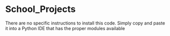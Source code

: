 # School_Projects
There are no specific instructions to install this code. Simply copy and paste it into a Python IDE that has the proper modules available
